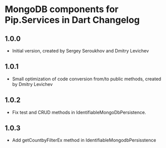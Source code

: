 # MongoDB components for Pip.Services in Dart Changelog

## 1.0.0

- Initial version, created by Sergey Seroukhov and Dmitry Levichev

## 1.0.1

- Small optimization of code conversion from/to public methods, created by Dmitry Levichev

## 1.0.2

- Fix test and CRUD methods in IdentifiableMongoDbPersistence.

## 1.0.3

- Add getCountbyFilterEx method in IdentifiableMongodbPersisstence